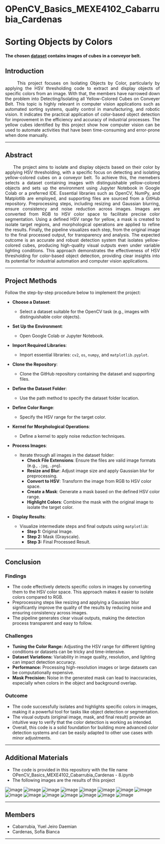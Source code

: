 # OPenCV_Basics_MEXE4102_Cabarrubia_Cardenas

# Sorting Objects by Colors
#### The chosen [dataset](https://github.com/DaemianMC/OPenCV_Basics_MEXE4102_Cabarrubia_Cardenas/tree/main/Dataset) contains images of cubes in a conveyor belt.

## Introduction
<p align="justify">
&nbsp;&nbsp;&nbsp;&nbsp;&nbsp;This project focuses on Isolating Objects by Color, particularly by applying the HSV thresholding code to extract and display objects of specific colors from an image. With that, the members have narrowed down the problem into Detecting/Isolating all Yellow-Colored Cubes on Conveyer Belt. This topic is highly relevant in computer vision applications such as automated sorting systems, quality control in manufacturing, and robotic vision. It indicates the practical application of color-based object detection for improvement in the efficiency and accuracy of industrial processes. The yellow cubes identified by this project show how computer vision can be used to automate activities that have been time-consuming and error-prone when done manually.
</p>

---

## Abstract
<p align="justify">
&nbsp;&nbsp;&nbsp;&nbsp;&nbsp;The project aims to isolate and display objects based on their color by applying HSV thresholding, with a specific focus on detecting and isolating yellow-colored cubes on a conveyor belt. To achieve this, the memebers selects a dataset containing images with distinguishable yellow-colored objects and sets up the environment using Jupyter Notebook in Google Colab or a preferred IDE. Essential libraries such as OpenCV, NumPy, and Matplotlib are employed, and supporting files are sourced from a GitHub repository. Preprocessing steps, including resizing and Gaussian blurring, ensure consistency and noise reduction across images. Images are converted from RGB to HSV color space to facilitate precise color segmentation. Using a defined HSV range for yellow, a mask is created to isolate target regions, and morphological operations are applied to refine the results. Finally, the pipeline visualizes each step, from the original image to the final processed output, for transparency and analysis. The expected outcome is an accurate and robust detection system that isolates yellow-colored cubes, producing high-quality visual outputs even under variable lighting conditions. This approach demonstrates the effectiveness of HSV thresholding for color-based object detection, providing clear insights into its potential for industrial automation and computer vision applications.
</p>

---

## Project Methods
Follow the step-by-step procedure below to implement the project:

- **Choose a Dataset**:
   - Select a dataset suitable for the OpenCV task (e.g., images with distinguishable color objects).

- **Set Up the Environment**:
   - Open Google Colab or Jupyter Notebook.

- **Import Required Libraries**:
   - Import essential libraries: `cv2`, `os`, `numpy`, and `matplotlib.pyplot`.

- **Clone the Repository**:
   - Clone the GitHub repository containing the dataset and supporting files.

- **Define the Dataset Folder**:
   - Use the path method to specify the dataset folder location.

- **Define Color Range**:
   - Specify the HSV range for the target color.

- **Kernel for Morphological Operations**:
   - Define a kernel to apply noise reduction techniques.

- **Process Images**:
   - Iterate through all images in the dataset folder:
     - **Check File Extensions**: Ensure the files are valid image formats (e.g., `.jpg`, `.png`).
     - **Resize and Blur**: Adjust image size and apply Gaussian blur for preprocessing.
     - **Convert to HSV**: Transform the image from RGB to HSV color space.
     - **Create a Mask**: Generate a mask based on the defined HSV color range.
     - **Highlight Colors**: Combine the mask with the original image to isolate the target color.

- **Display Results**:
   - Visualize intermediate steps and final outputs using `matplotlib`:
     - **Step 1:** Original Image.
     - **Step 2:** Mask (Grayscale).
     - **Step 3:** Final Processed Result.

---

## Conclusion

### Findings
- The code effectively detects specific colors in images by converting them to the HSV color space. This approach makes it easier to isolate colors compared to RGB.
- Preprocessing steps like resizing and applying a Gaussian blur significantly improve the quality of the results by reducing noise and ensuring consistency across images.
- The pipeline generates clear visual outputs, making the detection process transparent and easy to follow.

### Challenges
- **Tuning the Color Range:** Adjusting the HSV range for different lighting conditions or datasets can be tricky and time-intensive.
- **Dataset Variations:** Variability in image quality, resolution, and lighting can impact detection accuracy.
- **Performance:** Processing high-resolution images or large datasets can be computationally expensive.
- **Mask Precision:** Noise in the generated mask can lead to inaccuracies, especially when colors in the object and background overlap.

### Outcome
- The code successfully isolates and highlights specific colors in images, making it a powerful tool for tasks like object detection or segmentation.
- The visual outputs (original image, mask, and final result) provide an intuitive way to verify that the color detection is working as intended.
- Overall, this code is a solid foundation for building more advanced color detection systems and can be easily adapted to other use cases with minor adjustments.

---

## Additional Materials
- The code is provided in this repository with the file name OPenCV_Basics_MEXE4102_Cabarrubia_Cardenas - 8.ipynb
- The following images are the results of this project

![image](https://github.com/user-attachments/assets/86a120de-e5ac-49b2-b8fd-2ad82bfd1eaf)
![image](https://github.com/user-attachments/assets/e8647f46-22ba-484c-991f-0485e16a514a)
![image](https://github.com/user-attachments/assets/344c8af5-2082-439c-af43-293952c90a76)
![image](https://github.com/user-attachments/assets/ef15ca61-075e-4f43-b572-c2c34d4f9f40)
![image](https://github.com/user-attachments/assets/4edaa440-4105-42bd-aa2d-6608f6a35e4e)
![image](https://github.com/user-attachments/assets/558b8d1a-1060-4fb5-8062-43426a2521e3)
![image](https://github.com/user-attachments/assets/faee282c-4950-4fbb-b17a-ddb01633b37c)
![image](https://github.com/user-attachments/assets/902f8f10-da4f-47e6-ba9a-c20004662e4b)
![image](https://github.com/user-attachments/assets/e144e98e-2b4e-41c7-8bdc-b90b75b93244)
![image](https://github.com/user-attachments/assets/9ea1cdd7-d906-402e-b17e-4dc60b059fe0)
![image](https://github.com/user-attachments/assets/99025dff-8e21-44fc-aa28-c81acb29c442)
![image](https://github.com/user-attachments/assets/004f9284-b478-4407-8c99-dc3c83b9e65e)
![image](https://github.com/user-attachments/assets/3d27d88c-8bd5-4373-9bf8-75b5ebed349f)
![image](https://github.com/user-attachments/assets/e5b5f4cf-c56f-48d7-a699-0c606cce2aaf)
![image](https://github.com/user-attachments/assets/27c67f73-a9ab-4828-85a9-856a076eac71)

---

## Members
- Cabarrubia, Yuel Jeiro Daemian
- Cardenas, Sofia Bianca
---
